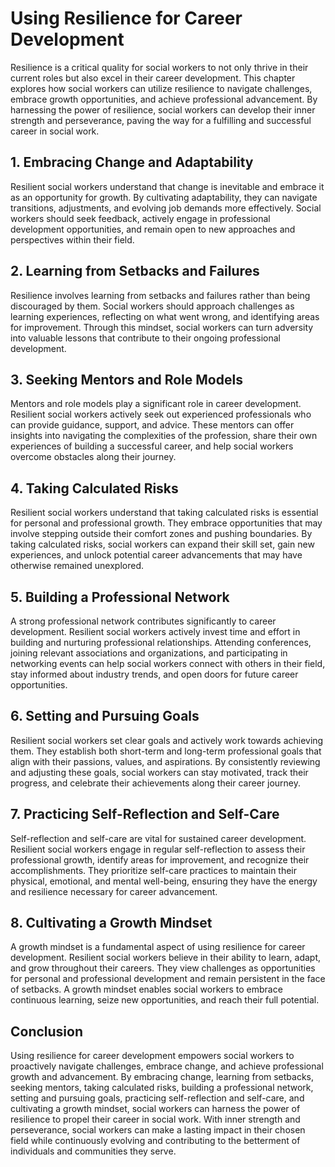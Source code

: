 # Using Resilience for Career Development

Resilience is a critical quality for social workers to not only thrive in their current roles but also excel in their career development. This chapter explores how social workers can utilize resilience to navigate challenges, embrace growth opportunities, and achieve professional advancement. By harnessing the power of resilience, social workers can develop their inner strength and perseverance, paving the way for a fulfilling and successful career in social work.

## 1\. Embracing Change and Adaptability

Resilient social workers understand that change is inevitable and embrace it as an opportunity for growth. By cultivating adaptability, they can navigate transitions, adjustments, and evolving job demands more effectively. Social workers should seek feedback, actively engage in professional development opportunities, and remain open to new approaches and perspectives within their field.

## 2\. Learning from Setbacks and Failures

Resilience involves learning from setbacks and failures rather than being discouraged by them. Social workers should approach challenges as learning experiences, reflecting on what went wrong, and identifying areas for improvement. Through this mindset, social workers can turn adversity into valuable lessons that contribute to their ongoing professional development.

## 3\. Seeking Mentors and Role Models

Mentors and role models play a significant role in career development. Resilient social workers actively seek out experienced professionals who can provide guidance, support, and advice. These mentors can offer insights into navigating the complexities of the profession, share their own experiences of building a successful career, and help social workers overcome obstacles along their journey.

## 4\. Taking Calculated Risks

Resilient social workers understand that taking calculated risks is essential for personal and professional growth. They embrace opportunities that may involve stepping outside their comfort zones and pushing boundaries. By taking calculated risks, social workers can expand their skill set, gain new experiences, and unlock potential career advancements that may have otherwise remained unexplored.

## 5\. Building a Professional Network

A strong professional network contributes significantly to career development. Resilient social workers actively invest time and effort in building and nurturing professional relationships. Attending conferences, joining relevant associations and organizations, and participating in networking events can help social workers connect with others in their field, stay informed about industry trends, and open doors for future career opportunities.

## 6\. Setting and Pursuing Goals

Resilient social workers set clear goals and actively work towards achieving them. They establish both short-term and long-term professional goals that align with their passions, values, and aspirations. By consistently reviewing and adjusting these goals, social workers can stay motivated, track their progress, and celebrate their achievements along their career journey.

## 7\. Practicing Self-Reflection and Self-Care

Self-reflection and self-care are vital for sustained career development. Resilient social workers engage in regular self-reflection to assess their professional growth, identify areas for improvement, and recognize their accomplishments. They prioritize self-care practices to maintain their physical, emotional, and mental well-being, ensuring they have the energy and resilience necessary for career advancement.

## 8\. Cultivating a Growth Mindset

A growth mindset is a fundamental aspect of using resilience for career development. Resilient social workers believe in their ability to learn, adapt, and grow throughout their careers. They view challenges as opportunities for personal and professional development and remain persistent in the face of setbacks. A growth mindset enables social workers to embrace continuous learning, seize new opportunities, and reach their full potential.

## Conclusion

Using resilience for career development empowers social workers to proactively navigate challenges, embrace change, and achieve professional growth and advancement. By embracing change, learning from setbacks, seeking mentors, taking calculated risks, building a professional network, setting and pursuing goals, practicing self-reflection and self-care, and cultivating a growth mindset, social workers can harness the power of resilience to propel their career in social work. With inner strength and perseverance, social workers can make a lasting impact in their chosen field while continuously evolving and contributing to the betterment of individuals and communities they serve.
